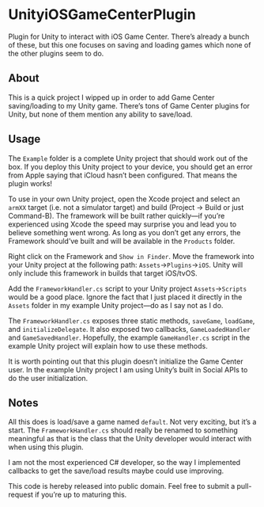 # UnityiOSGameCenterPlugin
Plugin for Unity to interact with iOS Game Center. There’s already a bunch of these, but this one focuses on saving and loading games which none of the other plugins seem to do.

## About
This is a quick project I wipped up in order to add Game Center saving/loading to my Unity game. There’s tons of Game Center plugins for Unity, but none of them mention any ability to save/load.

## Usage
The `Example` folder is a complete Unity project that should work out of the box. If you deploy this Unity project to your device, you should get an error from Apple saying that iCloud hasn’t been configured. That means the plugin works!

To use in your own Unity project, open the Xcode project and select an `armXX` target (i.e. not a simulator target) and build (Project -> Build or just Command-B). The framework will be built rather quickly—if you’re experienced using Xcode the speed may surprise you and lead you to believe something went wrong. As long as you don’t get any errors, the Framework should’ve built and will be available in the `Products` folder.

Right click on the Framework and `Show in Finder`. Move the framework into your Unity project at the following path: `Assets`->`Plugins`->`iOS`. Unity will only include this framework in builds that target iOS/tvOS.

Add the `FrameworkHandler.cs` script to your Unity project `Assets`->`Scripts` would be a good place. Ignore the fact that I just placed it directly in the `Assets` folder in my example Unity project—do as I say not as I do.

The `FrameworkHandler.cs` exposes three static methods, `saveGame`, `loadGame`, and `initializeDelegate`. It also exposed two callbacks, `GameLoadedHandler` and `GameSavedHandler`. Hopefully, the example `GameHandler.cs` script in the example Unity project will explain how to use these methods.

It is worth pointing out that this plugin doesn’t initialize the Game Center user. In the example Unity project I am using Unity’s built in Social APIs to do the user initialization.

## Notes
All this does is load/save a game named `default`. Not very exciting, but it’s a start. The `FrameworkHandler.cs` should really be renamed to something meaningful as that is the class that the Unity developer would interact with when using this plugin.

I am not the most experienced C# developer, so the way I implemented callbacks to get the save/load results maybe could use improving.

This code is hereby released into public domain. Feel free to submit a pull-request if you’re up to maturing this.
